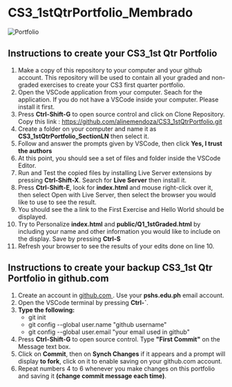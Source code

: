 # CS3_1stQtrPortfolio_Membrado

![Portfolio](https://wiztoonz.com/wp-content/uploads/2022/04/Blog-Post-Portfolio.jpg)

## Instructions to create your CS3_1st Qtr Portfolio
1. Make a copy of this repository to your computer and your github account.  This repository will be used to contain all your graded and non-graded exercises to create your CS3 first quarter portfolio.  
2. Open the VSCode application from your computer. Seach for the application.  If you do not have a VSCode inside your computer.  Please install it first.
3. Press **Ctrl-Shift-G** to open source control and click on Clone Repository.  Copy this link : https://github.com/alinemendoza/CS3_1stQtrPortfolio.git
4. Create a folder on your computer and name it as **CS3_1stQtrPortfolio_SectionLN** then select it.
5. Follow and answer the prompts given by VSCode, then click **Yes, I trust the authors**
6. At this point, you should see a set of files and folder inside the VSCode Editor.  
7. Run and Test the copied files by installing Live Server extensions by pressing **Ctrl-Shift-X**. Search for **Live Server** then install it.
8. Press **Ctrl-Shift-E**, look for **index.html** and mouse right-click over it, then select Open with Live Server, then select the browser you would like to use to see the result.
9. You should see the a link to the First Exercise and Hello World should be displayed.
10. Try to Personalize **index.html** and **public/Q1_1stGraded.html** by including your name and other information you would like to include on the display. Save by pressing **Ctrl-S**
11. Refresh your browser to see the results of your edits done on line 10.

## Instructions to create your backup CS3_1st Qtr Portfolio in github.com

1. Create an account in [github.com ](https://github.com).  Use your **pshs.edu.ph** email account.
2. Open the VSCode terminal by pressing **Ctrl-`**.
3. **Type the following:**
   - git init
   - git config --global user.name "github username" 
   - git config --global user.email "your email used in github"
4. Press **Ctrl-Shift-G** to open source control. Type **"First Commit"** on the Message text box.
5. Click on **Commit**, then on **Synch Changes** if it appears and a prompt will display **to fork**, click on it to enable saving on your github.com account.  
6. Repeat numbers 4 to 6 whenever you make changes on this portfolio and saving it **(change commit message each time)**.
